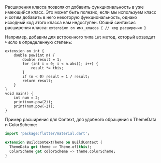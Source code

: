 
Расширения класса позволяют добавить функциональность в уже имеющийся класс. Это может быть полезно, если мы используем класс и хотим добавить в него некоторую функциональность, однако исходный код этого класса нам недоступен. Общий синтаксис расширения класса: 
``extension on имя_класса { // код расширения }``

Например, добавим для встроенного типа `int` метод, который возводит число в определенную степень:
```run-dart
extension on int {
	double pow(int n) {
		double result = 1;
		for (int i = 0; i < n.abs(); i++) {
			result *= this;
		}
		if (n < 0) result = 1 / result;
		return result;
	}
}
void main() {
	int num = 2;
	print(num.pow(2));
	print(num.pow(-2));
}
```

Пример расширения для Context, для удобного обращения к ThemeData и ColorScheme:
```dart
import 'package:flutter/material.dart';

extension BuildContextTheme on BuildContext {
  ThemeData get theme => Theme.of(this);
  ColorScheme get colorScheme => theme.colorScheme;
}
```